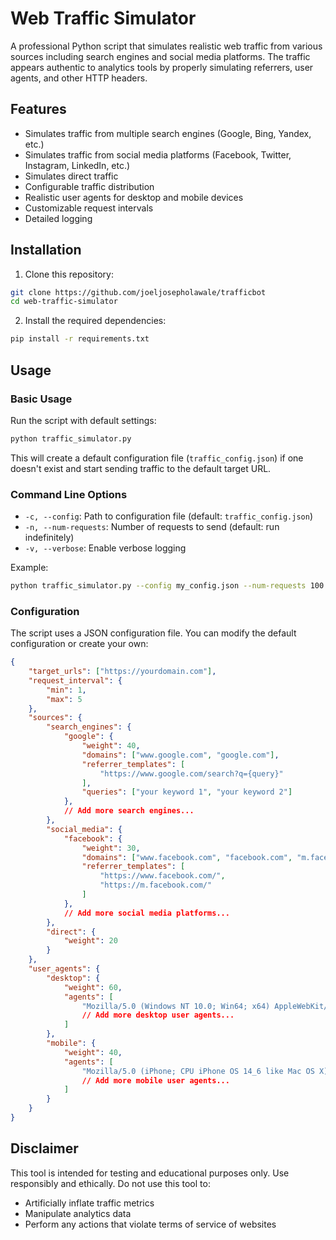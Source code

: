 # Web Traffic Simulator

A professional Python script that simulates realistic web traffic from various sources including search engines and social media platforms. The traffic appears authentic to analytics tools by properly simulating referrers, user agents, and other HTTP headers.

## Features

- Simulates traffic from multiple search engines (Google, Bing, Yandex, etc.)
- Simulates traffic from social media platforms (Facebook, Twitter, Instagram, LinkedIn, etc.)
- Simulates direct traffic
- Configurable traffic distribution
- Realistic user agents for desktop and mobile devices
- Customizable request intervals
- Detailed logging

## Installation

1. Clone this repository:
```bash
git clone https://github.com/joeljosepholawale/trafficbot
cd web-traffic-simulator
```

2. Install the required dependencies:
```bash
pip install -r requirements.txt
```

## Usage

### Basic Usage

Run the script with default settings:

```bash
python traffic_simulator.py
```

This will create a default configuration file (`traffic_config.json`) if one doesn't exist and start sending traffic to the default target URL.

### Command Line Options

- `-c, --config`: Path to configuration file (default: `traffic_config.json`)
- `-n, --num-requests`: Number of requests to send (default: run indefinitely)
- `-v, --verbose`: Enable verbose logging

Example:

```bash
python traffic_simulator.py --config my_config.json --num-requests 100 --verbose
```

### Configuration

The script uses a JSON configuration file. You can modify the default configuration or create your own:

```json
{
    "target_urls": ["https://yourdomain.com"],
    "request_interval": {
        "min": 1,
        "max": 5
    },
    "sources": {
        "search_engines": {
            "google": {
                "weight": 40,
                "domains": ["www.google.com", "google.com"],
                "referrer_templates": [
                    "https://www.google.com/search?q={query}"
                ],
                "queries": ["your keyword 1", "your keyword 2"]
            },
            // Add more search engines...
        },
        "social_media": {
            "facebook": {
                "weight": 30,
                "domains": ["www.facebook.com", "facebook.com", "m.facebook.com"],
                "referrer_templates": [
                    "https://www.facebook.com/",
                    "https://m.facebook.com/"
                ]
            },
            // Add more social media platforms...
        },
        "direct": {
            "weight": 20
        }
    },
    "user_agents": {
        "desktop": {
            "weight": 60,
            "agents": [
                "Mozilla/5.0 (Windows NT 10.0; Win64; x64) AppleWebKit/537.36 (KHTML, like Gecko) Chrome/91.0.4472.124 Safari/537.36",
                // Add more desktop user agents...
            ]
        },
        "mobile": {
            "weight": 40,
            "agents": [
                "Mozilla/5.0 (iPhone; CPU iPhone OS 14_6 like Mac OS X) AppleWebKit/605.1.15 (KHTML, like Gecko) Version/14.0 Mobile/15E148 Safari/604.1",
                // Add more mobile user agents...
            ]
        }
    }
}
```

## Disclaimer

This tool is intended for testing and educational purposes only. Use responsibly and ethically. Do not use this tool to:

- Artificially inflate traffic metrics
- Manipulate analytics data
- Perform any actions that violate terms of service of websites
